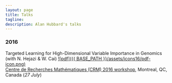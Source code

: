 ```yaml
---
layout: page
title: Talks
tagline:
description: Alan Hubbard's talks
---
```


### 2016

Targeted Learning for High-Dimensional Variable Importance in Genomics (with N.
Hejazi & W. Cai)
[![pdf]({{ BASE_PATH }}/assets/icons16/pdf-icon.png)](http://www.stat.berkeley.edu/~nhejazi/pres/2016_crm.pdf)<br/>
[Centre de Recherches Mathématiques (CRM) 2016
workshop](http://www.crm.umontreal.ca/2016/Genetics16/index_e.php), Montreal,
QC, Canada (_27 July_)
